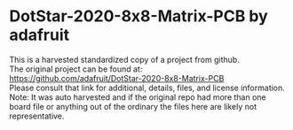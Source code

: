 
# DotStar-2020-8x8-Matrix-PCB by adafruit  
This is a harvested standardized copy of a project from github.  
The original project can be found at:  
https://github.com/adafruit/DotStar-2020-8x8-Matrix-PCB  
Please consult that link for additional, details, files, and license information.  
Note: It was auto harvested and if the original repo had more than one board file or anything out of the ordinary the files here are likely not representative.  
    